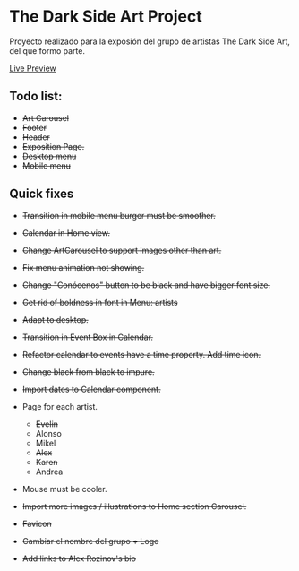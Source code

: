
# The Dark Side Art Project
Proyecto realizado para la exposión del grupo de artistas The Dark Side Art, del que formo parte.

[Live Preview](https://thedarksideart.netlify.app/)

## Todo list:

- ~~Art Carousel~~
- ~~Footer~~
- ~~Header~~
- ~~Exposition Page.~~
- ~~Desktop menu~~
- ~~Mobile menu~~

## Quick fixes

- ~~Transition in mobile menu burger must be smoother.~~
- ~~Calendar in Home view.~~
- ~~Change ArtCarousel to support images other than art.~~
- ~~Fix menu animation not showing.~~
- ~~Change "Conócenos" button to be black and have bigger font size.~~
- ~~Get rid of boldness in font in Menu: artists~~
- ~~Adapt to desktop.~~
- ~~Transition in Event Box in Calendar.~~
- ~~Refactor calendar to events have a time property. Add time icon.~~
- ~~Change black from black to impure.~~


- ~~Import dates to Calendar component.~~
- Page for each artist.
    - ~~Evelin~~
    - Alonso
    - Mikel
    - ~~Alex~~
    - ~~Karen~~
    - Andrea
- Mouse must be cooler.
- ~~Import more images / illustrations to Home section Carousel.~~
- ~~Favicon~~
- ~~Cambiar el nombre del grupo + Logo~~
- ~~Add links to Alex Rozinov's bio~~
